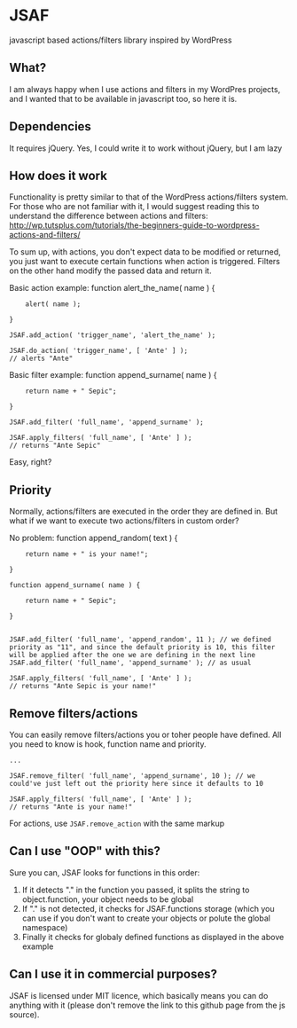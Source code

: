 JSAF
====

javascript based actions/filters library inspired by WordPress

## What?
I am always happy when I use actions and filters in my WordPres projects, and I wanted that to be available in javascript too, so here it is.

## Dependencies
It requires jQuery. Yes, I could write it to work without jQuery, but I am lazy

## How does it work
Functionality is pretty similar to that of the WordPress actions/filters system. For those who are not familiar with it, I would suggest reading this to understand the difference between actions and filters: http://wp.tutsplus.com/tutorials/the-beginners-guide-to-wordpress-actions-and-filters/

To sum up, with actions, you don't expect data to be modified or returned, you just want to execute certain functions when action is triggered. Filters on the other hand modify the passed data and return it.

Basic action example:
	function alert_the_name( name ) {

		alert( name );

	}

	JSAF.add_action( 'trigger_name', 'alert_the_name' );

	JSAF.do_action( 'trigger_name', [ 'Ante' ] );
	// alerts "Ante"

Basic filter example:
	function append_surname( name ) {

		return name + " Sepic";

	}

	JSAF.add_filter( 'full_name', 'append_surname' );

	JSAF.apply_filters( 'full_name', [ 'Ante' ] );
	// returns "Ante Sepic"

Easy, right?

## Priority
Normally, actions/filters are executed in the order they are defined in. But what if we want to execute two actions/filters in custom order?

No problem:
	function append_random( text ) {

		return name + " is your name!";

	}

	function append_surname( name ) {

		return name + " Sepic";

	}


	JSAF.add_filter( 'full_name', 'append_random', 11 ); // we defined priority as "11", and since the default priority is 10, this filter will be applied after the one we are defining in the next line
	JSAF.add_filter( 'full_name', 'append_surname' ); // as usual

	JSAF.apply_filters( 'full_name', [ 'Ante' ] );
	// returns "Ante Sepic is your name!"

## Remove filters/actions
You can easily remove filters/actions you or toher people have defined. All you need to know is hook, function name and priority.
	
	...

	JSAF.remove_filter( 'full_name', 'append_surname', 10 ); // we could've just left out the priority here since it defaults to 10

	JSAF.apply_filters( 'full_name', [ 'Ante' ] );
	// returns "Ante is your name!"

For actions, use `JSAF.remove_action` with the same markup

## Can I use "OOP" with this?
Sure you can, JSAF looks for functions in this order:

1. If it detects "." in the function you passed, it splits the string to object.function, your object needs to be global
2. If "." is not detected, it checks for JSAF.functions storage (which you can use if you don't want to create your objects or polute the global namespace)
3. Finally it checks for globaly defined functions as displayed in the above example

## Can I use it in commercial purposes?
JSAF is licensed under MIT licence, which basically means you can do anything with it (please don't remove the link to this github page from the js source).